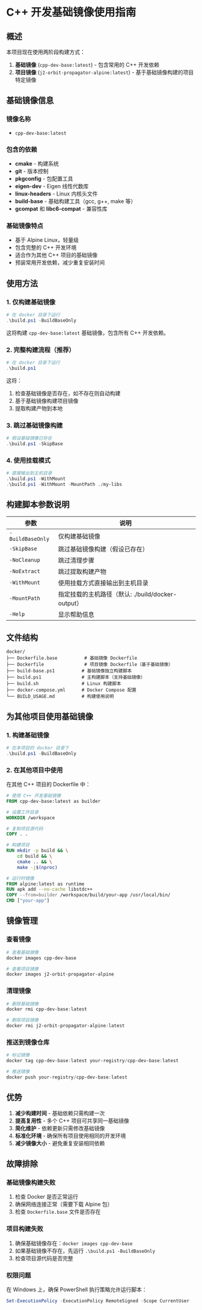 # C++ 开发基础镜像使用指南

## 概述

本项目现在使用两阶段构建方式：
1. **基础镜像** (`cpp-dev-base:latest`) - 包含常用的 C++ 开发依赖
2. **项目镜像** (`j2-orbit-propagator-alpine:latest`) - 基于基础镜像构建的项目特定镜像

## 基础镜像信息

### 镜像名称
- `cpp-dev-base:latest`

### 包含的依赖
- **cmake** - 构建系统
- **git** - 版本控制
- **pkgconfig** - 包配置工具
- **eigen-dev** - Eigen 线性代数库
- **linux-headers** - Linux 内核头文件
- **build-base** - 基础构建工具（gcc, g++, make 等）
- **gcompat** 和 **libc6-compat** - 兼容性库

### 基础镜像特点
- 基于 Alpine Linux，轻量级
- 包含完整的 C++ 开发环境
- 适合作为其他 C++ 项目的基础镜像
- 预装常用开发依赖，减少重复安装时间

## 使用方法

### 1. 仅构建基础镜像

```powershell
# 在 docker 目录下运行
.\build.ps1 -BuildBaseOnly
```

这将构建 `cpp-dev-base:latest` 基础镜像，包含所有 C++ 开发依赖。

### 2. 完整构建流程（推荐）

```powershell
# 在 docker 目录下运行
.\build.ps1
```

这将：
1. 检查基础镜像是否存在，如不存在则自动构建
2. 基于基础镜像构建项目镜像
3. 提取构建产物到本地

### 3. 跳过基础镜像构建

```powershell
# 假设基础镜像已存在
.\build.ps1 -SkipBase
```

### 4. 使用挂载模式

```powershell
# 直接输出到主机目录
.\build.ps1 -WithMount
.\build.ps1 -WithMount -MountPath ./my-libs
```

## 构建脚本参数说明

| 参数 | 说明 |
|------|------|
| `-BuildBaseOnly` | 仅构建基础镜像 |
| `-SkipBase` | 跳过基础镜像构建（假设已存在） |
| `-NoCleanup` | 跳过清理步骤 |
| `-NoExtract` | 跳过提取构建产物 |
| `-WithMount` | 使用挂载方式直接输出到主机目录 |
| `-MountPath` | 指定挂载的主机路径（默认: ./build/docker-output） |
| `-Help` | 显示帮助信息 |

## 文件结构

```
docker/
├── Dockerfile.base          # 基础镜像 Dockerfile
├── Dockerfile               # 项目镜像 Dockerfile（基于基础镜像）
├── build-base.ps1          # 基础镜像独立构建脚本
├── build.ps1               # 主构建脚本（支持基础镜像）
├── build.sh                # Linux 构建脚本
├── docker-compose.yml      # Docker Compose 配置
└── BUILD_USAGE.md          # 构建使用说明
```

## 为其他项目使用基础镜像

### 1. 构建基础镜像

```powershell
# 在本项目的 docker 目录下
.\build.ps1 -BuildBaseOnly
```

### 2. 在其他项目中使用

在其他 C++ 项目的 Dockerfile 中：

```dockerfile
# 使用 C++ 开发基础镜像
FROM cpp-dev-base:latest as builder

# 设置工作目录
WORKDIR /workspace

# 复制项目源代码
COPY . .

# 构建项目
RUN mkdir -p build && \
    cd build && \
    cmake .. && \
    make -j$(nproc)

# 运行时镜像
FROM alpine:latest as runtime
RUN apk add --no-cache libstdc++
COPY --from=builder /workspace/build/your-app /usr/local/bin/
CMD ["your-app"]
```

## 镜像管理

### 查看镜像

```powershell
# 查看基础镜像
docker images cpp-dev-base

# 查看项目镜像
docker images j2-orbit-propagator-alpine
```

### 清理镜像

```powershell
# 删除基础镜像
docker rmi cpp-dev-base:latest

# 删除项目镜像
docker rmi j2-orbit-propagator-alpine:latest
```

### 推送到镜像仓库

```powershell
# 标记镜像
docker tag cpp-dev-base:latest your-registry/cpp-dev-base:latest

# 推送镜像
docker push your-registry/cpp-dev-base:latest
```

## 优势

1. **减少构建时间** - 基础依赖只需构建一次
2. **提高复用性** - 多个 C++ 项目可共享同一基础镜像
3. **简化维护** - 依赖更新只需修改基础镜像
4. **标准化环境** - 确保所有项目使用相同的开发环境
5. **减少镜像大小** - 避免重复安装相同依赖

## 故障排除

### 基础镜像构建失败

1. 检查 Docker 是否正常运行
2. 确保网络连接正常（需要下载 Alpine 包）
3. 检查 `Dockerfile.base` 文件是否存在

### 项目构建失败

1. 确保基础镜像存在：`docker images cpp-dev-base`
2. 如果基础镜像不存在，先运行 `.\build.ps1 -BuildBaseOnly`
3. 检查项目源代码是否完整

### 权限问题

在 Windows 上，确保 PowerShell 执行策略允许运行脚本：

```powershell
Set-ExecutionPolicy -ExecutionPolicy RemoteSigned -Scope CurrentUser
```